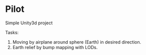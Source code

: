 Pilot
=====

Simple Unity3d project

Tasks:
1. Moving by airplane around sphere (Earth) in desired direction.
2. Earth relief by bump mapping with LODs.

